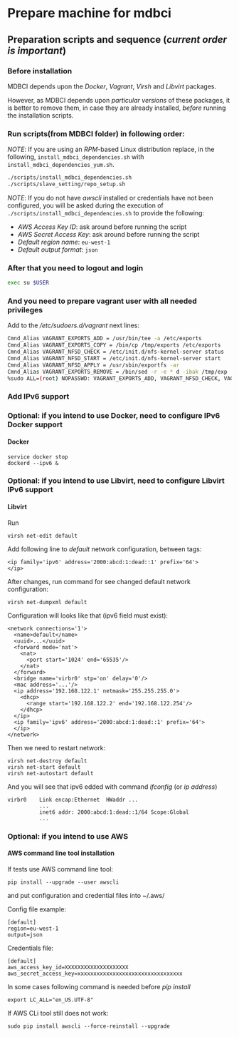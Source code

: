 # Prepare machine for mdbci

## Preparation scripts and sequence (*current order is important*)

### Before installation

MDBCI depends upon the _Docker_, _Vagrant_, _Virsh_ and _Libvirt_ packages.

However, as MDBCI depends upon _particular versions_ of these packages, it is
better to remove them, in case they are already installed, _before_ running
the installation scripts.

### Run scripts(from MDBCI folder) in following order:

*NOTE*: If you are using an _RPM_-based Linux distribution replace, in the
following, `install_mdbci_dependencies.sh` with `install_mdbci_dependencies_yum.sh`.

```bash
./scripts/install_mdbci_dependencies.sh
./scripts/slave_setting/repo_setup.sh
```
*NOTE*: If you do not have _awscli_ installed or credentials have not been
configured, you will be asked during the execution of
`./scripts/install_mdbci_dependencies.sh` to provide the following:

* _AWS Access Key ID_: ask around before running the script
* _AWS Secret Access Key_: ask around before running the script
* _Default region name_: `eu-west-1`
* _Default output format_: `json`

### After that you need to logout and login
```bash
exec su $USER
```

### And you need to prepare vagrant user with all needed privileges
Add to the */etc/sudoers.d/vagrant* next lines:
```bash
Cmnd_Alias VAGRANT_EXPORTS_ADD = /usr/bin/tee -a /etc/exports
Cmnd_Alias VAGRANT_EXPORTS_COPY = /bin/cp /tmp/exports /etc/exports
Cmnd_Alias VAGRANT_NFSD_CHECK = /etc/init.d/nfs-kernel-server status
Cmnd_Alias VAGRANT_NFSD_START = /etc/init.d/nfs-kernel-server start
Cmnd_Alias VAGRANT_NFSD_APPLY = /usr/sbin/exportfs -ar
Cmnd_Alias VAGRANT_EXPORTS_REMOVE = /bin/sed -r -e * d -ibak /tmp/exp
%sudo ALL=(root) NOPASSWD: VAGRANT_EXPORTS_ADD, VAGRANT_NFSD_CHECK, VAGRANT_NFSD_START, VAGRANT_NFSD_APPLY, VAGRANT_EXPORTS_REMOVE, VAGRANT_EXPORTS_COPY
```

### Add IPv6 support
### Optional: if you intend to use Docker, need to configure IPv6 Docker support
#### Docker
```
service docker stop
dockerd --ipv6 &
```
### Optional: if you intend to use Libvirt, need to configure Libvirt IPv6 support
#### Libvirt
Run
```
virsh net-edit default
```
Add following line to *default* network configuration, between <network> tags:
```
<ip family='ipv6' address='2000:abcd:1:dead::1' prefix='64'>
</ip>
```

After changes, run command for see changed default network configuration:
```
virsh net-dumpxml default
```

Configuration will looks like that (ipv6 field must exist):
```
<network connections='1'>
  <name>default</name>
  <uuid>...</uuid>
  <forward mode='nat'>
    <nat>
      <port start='1024' end='65535'/>
    </nat>
  </forward>
  <bridge name='virbr0' stp='on' delay='0'/>
  <mac address='...'/>
  <ip address='192.168.122.1' netmask='255.255.255.0'>
    <dhcp>
      <range start='192.168.122.2' end='192.168.122.254'/>
    </dhcp>
  </ip>
  <ip family='ipv6' address='2000:abcd:1:dead::1' prefix='64'>
  </ip>
</network>
```
Then we need to restart network:
```
virsh net-destroy default
virsh net-start default
virsh net-autostart default
```

And you will see that ipv6 edded with command *ifconfig* (or *ip address*)
```
virbr0    Link encap:Ethernet  HWaddr ...
          ...
          inet6 addr: 2000:abcd:1:dead::1/64 Scope:Global
          ...
```


### Optional: if you intend to use AWS
#### AWS command line tool installation

If tests use AWS command line tool:

```
pip install --upgrade --user awscli
```

and put configuration and credential files into ~/.aws/


Config file example:
```
[default]
region=eu-west-1
output=json
```

Credentials file:
```
[default]
aws_access_key_id=XXXXXXXXXXXXXXXXXXXX
aws_secret_access_key=xxxxxxxxxxxxxxxxxxxxxxxxxxxxxxxxx
```

In some cases following command is needed before _pip install_

```
export LC_ALL="en_US.UTF-8"
```

If AWS CLi tool still does not work:
```
sudo pip install awscli --force-reinstall --upgrade
```

